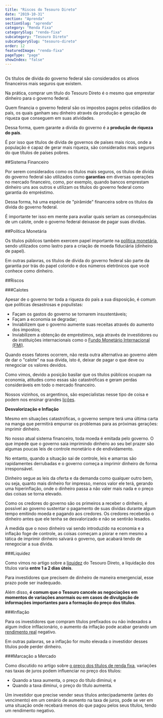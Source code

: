 ```yaml
---
title: "Riscos do Tesouro Direto"
date: "2019-10-31"
section: "Aprenda"
sectionSlug: "aprenda"
category: "Renda Fixa"
categorySlug: "renda-fixa"
subcategory: "Tesouro Direto"
subcategorySlug: "tesouro-direto"
order: 12
featuredImage: "renda-fixa"
pageType: "page"
showIndex: "false"
---
```


##

Os títulos de dívida do governo federal são considerados os ativos financeiros mais seguros que existem.

Na prática, comprar um título do Tesouro Direto é o mesmo que emprestar dinheiro para o governo federal.

Quem financia o governo federal são os impostos pagos pelos cidadãos do país, os quais ganham seu dinheiro através da produção e geração de riqueza que conseguem em suas atividades.

Dessa forma, quem garante a dívida do governo é a **produção de riqueza do país**.

É por isso que títulos de dívida de governos de países mais ricos, onde a população é capaz de gerar mais riqueza, são considerados mais seguros do que títulos de países pobres.

##Sistema Financeiro

Por serem considerados como os títulos mais seguros, os títulos de dívida do governo federal são utilizados como **garantias** em diversas operações no mercado financeiro, como, por exemplo, quando bancos emprestam dinheiro uns aos outros e utilizam os títulos do governo federal como garantia do empréstimo.

Dessa forma, há uma espécie de "pirâmide" financeira sobre os títulos da dívida do governo federal.

É importante ter isso em mente para avaliar quais seriam as consequências de um calote, onde o governo federal deixasse de pagar suas dívidas.

##Política Monetária

Os títulos públicos também exercem papel importante na [política monetária](/financas/economia/politica-monetaria), sendo utilizados como lastro para a criação de moeda fiduciária (dinheiro de papel).

Em outras palavras, os títulos de dívida do governo federal são parte da garantia por trás do papel colorido e dos números eletrônicos que você conhece como dinheiro.

##Riscos

###Calotes

Apesar de o governo ter toda a riqueza do país a sua disposição, é comum que políticas desastrosas e populistas:

- Façam os gastos do governo se tornarem insustentáveis;
- Façam a economia se degradar;
- Inviabilizem que o governo aumente suas receitas através do aumento dos impostos;
- Inviabilizem a obtenção de empréstimos, seja através de investidores ou de instituições internacionais como o [Fundo Monetário Internacional (FMI)](https://nacoesunidas.org/agencia/fmi/).

Quando esses fatores ocorrem, não resta outra alternativa ao governo além de dar o "calote" na sua dívida, isto é, deixar de pagar o que deve ou renegociar os valores devidos.

Como vimos, devido a posição basilar que os títulos públicos ocupam na economia, atitudes como essas são catastróficas e geram perdas consideráveis em todo o mercado financeiro.

Nossos vizinhos, os argentinos, são especialistas nesse tipo de coisa e podem nos ensinar grandes [lições](https://mises.jusbrasil.com.br/noticias/131294781/entendendo-o-iminente-calote-da-argentina).

**Desvalorização e Inflação**

Mesmo em situações catastróficas, o governo sempre terá uma última carta na manga que permitirá empurrar os problemas para as próximas gerações: imprimir dinheiro.

No nosso atual sistema financeiro, toda moeda é emitada pelo governo. O que impede que o governo saia imprimindo dinheiro ao seu bel prazer são algumas poucas leis de controle monetário e de endividamento.

No entanto, quando a situação sai de controle, leis e amarras são rapidamentes derrubadas e o governo começa a imprimir dinheiro de forma irresponsável.

Dinheiro segue as leis da oferta e da demanda como qualquer outro bem, ou seja, quanto mais dinheiro for impresso, menos valor ele terá, gerando uma hiperinflação, onde o dinheiro passa a não valer mais nada e o preço das coisas se torna elevado.

Como os credores do governo são os primeiros a receber o dinheiro, é possível ao governo sustentar o pagamento de suas dívidas durante algum tempo emitindo moeda e pagando aos credores. Os credores receberão o dinheiro antes que ele tenha se desvalorizado e não se sentirão lesados.

 À medida que o novo dinheiro vai sendo introduzido na economia e a inflação foge de controle, as coisas começam a piorar e nem mesmo a tática de imprimir dinheiro salvará o governo, que acabará tendo de renegociar a sua dívida.

###Liquidez

Como vimos no artigo sobre a [liquidez](/renda-fixa/tesouro-direto/liquidez-tesouro-direto) do Tesouro Direto, a liquidação dos títulos varia **entre 1 a 2 dias úteis**.

Para investidores que precisem de dinheiro de maneira emergencial, esse prazo pode ser inadequado.

Além disso, **é comum que o Tesouro cancele as negociações em momentos de variações anormais ou em casos de divulgação de informações importantes para a formação do preço dos títulos**.

###Inflação

Para os investidores que compram títulos prefixados ou não indexados a algum índice infllacionário, o aumento da inflação pode acabar gerando um [rendimento real](/financas/iniciantes/rendimento) negativo.

Em outras palavras, se a inflação for muito elevada o investidor desses títulos pode perder dinheiro.

###Marcação a Mercado

Como discutido no artigo sobre [o preço dos títulos de renda fixa](/renda-fixa/generalidades-renda-fixa/preco-de-ativos-de-renda-fixa), variações nas taxas de juros podem influenciar no preço dos títulos:


- Quando a taxa aumenta, o preço do título diminui; e
- Quando a taxa diminui, o preço do título aumenta.

Um investidor que precise vender seus títulos antecipadamente (antes do vencimento) em um cenário de aumento na taxa de juros, pode se ver em uma situação onde recebará menos do que pagou pelos seus títulos, tendo um rendimento negativo.